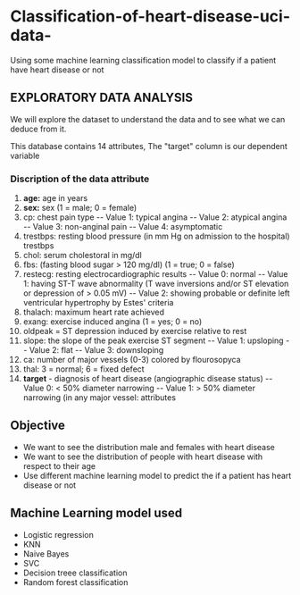 # Classification-of-heart-disease-uci-data-
Using some machine learning classification model to classify if a patient have heart disease or not 
## EXPLORATORY DATA ANALYSIS 

We will explore the dataset to understand the data and to see what we can deduce from it.

This database contains 14 attributes, The "target" column is our dependent variable 

### Discription of the data attribute 
1. **age:** age in years
2. **sex:** sex (1 = male; 0 = female)
3. cp: chest pain type -- Value 1: typical angina -- Value 2: atypical angina -- Value 3: non-anginal pain -- Value 4:    asymptomatic
4. trestbps: resting blood pressure (in mm Hg on admission to the hospital) trestbps
5. chol: serum cholestoral in mg/dl
6. fbs: (fasting blood sugar > 120 mg/dl) (1 = true; 0 = false)
7. restecg: resting electrocardiographic results -- Value 0: normal -- Value 1: having ST-T wave abnormality (T wave inversions and/or ST elevation or depression of > 0.05 mV) -- Value 2: showing probable or definite left ventricular hypertrophy by Estes' criteria
8. thalach: maximum heart rate achieved
9. exang: exercise induced angina (1 = yes; 0 = no)
10. oldpeak = ST depression induced by exercise relative to rest 
11. slope: the slope of the peak exercise ST segment -- Value 1: upsloping -- Value 2: flat -- Value 3: downsloping
12. ca: number of major vessels (0-3) colored by flourosopyca
13. thal: 3 = normal; 6 = fixed defect 
14. **target** - diagnosis of heart disease (angiographic disease status) -- Value 0: < 50% diameter narrowing -- Value 1: > 50% diameter narrowing (in any major vessel: attributes 

## Objective 
+ We want to see the distribution male and females with heart disease 
+ We want to see the distribution of people with heart disease with respect to their age
+ Use different machine learning model to predict the if a patient has heart disease or not

## Machine Learning model used 
+ Logistic regression 
+ KNN
+ Naive Bayes
+ SVC
+ Decision treee classification 
+ Random forest classification 



